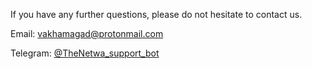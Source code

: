 If you have any further questions, please do not hesitate to contact us.

Email: [vakhamagad@protonmail.com](vakhamagad@protonmail.com)

Telegram: [@TheNetwa_support_bot](http://t.me/TheNetwa_support_bot)
